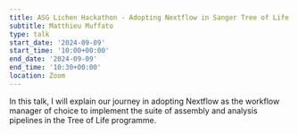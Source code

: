 ```yaml
---
title: ASG Lichen Hackathon - Adopting Nextflow in Sanger Tree of Life
subtitle: Matthieu Muffato
type: talk
start_date: '2024-09-09'
start_time: '10:00+00:00'
end_date: '2024-09-09'
end_time: '10:30+00:00'
location: Zoom
---
```


In this talk, I will explain our journey in adopting Nextflow
as the workflow manager of choice to implement the suite of assembly
and analysis pipelines in the Tree of Life programme.
